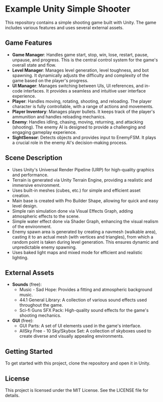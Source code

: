 # Example Unity Simple Shooter

This repository contains a simple shooting game built with Unity. The game includes various features and uses several external assets.

## Game Features

- **Game Manager**: Handles game start, stop, win, lose, restart, pause, unpause, and progress. This is the central control system for the game's overall state and flow.
- **Level Manager**: Manages level generation, level toughness, and bot spawning. It dynamically adjusts the difficulty and complexity of the game based on the player's progress.
- **UI Manager**: Manages switching between UIs, UI references, and in-code interfaces. It provides a seamless and intuitive user interface experience.
- **Player**: Handles moving, rotating, shooting, and reloading. The player character is fully controllable, with a range of actions and movements.
- **Player Inventory**: Manages player bullets. It keeps track of the player's ammunition and handles reloading mechanics.
- **Enemy**: Handles idling, chasing, moving, returning, and attacking (shooting). The enemy AI is designed to provide a challenging and engaging gameplay experience.
- **SightSensor**: Detects objects and provides input to EnemyFSM. It plays a crucial role in the enemy AI's decision-making process.

## Scene Description

- Uses Unity's Universal Render Pipeline (URP) for high-quality graphics and performance.
- Terrain is generated via Unity Terrain Engine, providing a realistic and immersive environment.
- Uses built-in meshes (cubes, etc.) for simple and efficient asset creation.
- Main base is created with Pro Builder Shape, allowing for quick and easy level design.
- Simple rain simulation done via Visual Effects Graph, adding atmospheric effects to the scene.
- Simple water effect done via Shader Graph, enhancing the visual realism of the environment.
- Enemy spawn area is generated by creating a navmesh (walkable area), casting it to an actual mesh (with vertices and triangles), from which a random point is taken during level generation. This ensures dynamic and unpredictable enemy spawning.
- Uses baked light maps and mixed mode for efficient and realistic lighting.

## External Assets

- **Sounds** (free):
  - Music - Sad Hope: Provides a fitting and atmospheric background music.
  - 44.1 General Library: A collection of various sound effects used throughout the game.
  - Sci-fi Guns SFX Pack: High-quality sound effects for the game's shooting mechanics.
- **GUI** (free):
  - GUI Parts: A set of UI elements used in the game's interface.
  - AllSky Free - 10 Sky/Skybox Set: A collection of skyboxes used to create diverse and visually appealing environments.

## Getting Started

To get started with this project, clone the repository and open it in Unity.

## License

This project is licensed under the MIT License. See the LICENSE file for details.